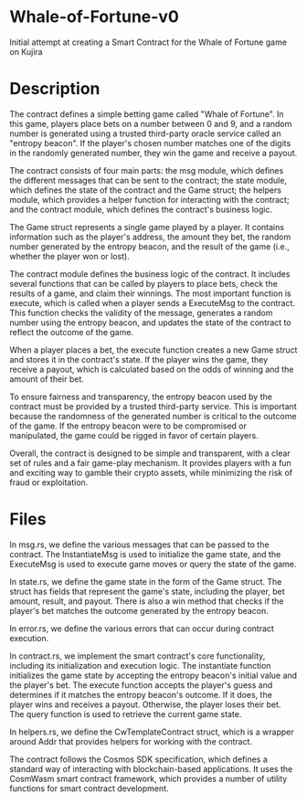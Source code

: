 # Whale-of-Fortune-v0
Initial attempt at creating a Smart Contract for the Whale of Fortune game on Kujira 

# Description 
The contract defines a simple betting game called "Whale of Fortune". In this game, players place bets on a number between 0 and 9, and a random number is generated using a trusted third-party oracle service called an "entropy beacon". If the player's chosen number matches one of the digits in the randomly generated number, they win the game and receive a payout.

The contract consists of four main parts: the msg module, which defines the different messages that can be sent to the contract; the state module, which defines the state of the contract and the Game struct; the helpers module, which provides a helper function for interacting with the contract; and the contract module, which defines the contract's business logic.

The Game struct represents a single game played by a player. It contains information such as the player's address, the amount they bet, the random number generated by the entropy beacon, and the result of the game (i.e., whether the player won or lost).

The contract module defines the business logic of the contract. It includes several functions that can be called by players to place bets, check the results of a game, and claim their winnings. The most important function is execute, which is called when a player sends a ExecuteMsg to the contract. This function checks the validity of the message, generates a random number using the entropy beacon, and updates the state of the contract to reflect the outcome of the game.

When a player places a bet, the execute function creates a new Game struct and stores it in the contract's state. If the player wins the game, they receive a payout, which is calculated based on the odds of winning and the amount of their bet.

To ensure fairness and transparency, the entropy beacon used by the contract must be provided by a trusted third-party service. This is important because the randomness of the generated number is critical to the outcome of the game. If the entropy beacon were to be compromised or manipulated, the game could be rigged in favor of certain players.

Overall, the contract is designed to be simple and transparent, with a clear set of rules and a fair game-play mechanism. It provides players with a fun and exciting way to gamble their crypto assets, while minimizing the risk of fraud or exploitation.

# Files 
In msg.rs, we define the various messages that can be passed to the contract. The InstantiateMsg is used to initialize the game state, and the ExecuteMsg is used to execute game moves or query the state of the game.

In state.rs, we define the game state in the form of the Game struct. The struct has fields that represent the game's state, including the player, bet amount, result, and payout. There is also a win method that checks if the player's bet matches the outcome generated by the entropy beacon.

In error.rs, we define the various errors that can occur during contract execution.

In contract.rs, we implement the smart contract's core functionality, including its initialization and execution logic. The instantiate function initializes the game state by accepting the entropy beacon's initial value and the player's bet. The execute function accepts the player's guess and determines if it matches the entropy beacon's outcome. If it does, the player wins and receives a payout. Otherwise, the player loses their bet. The query function is used to retrieve the current game state.

In helpers.rs, we define the CwTemplateContract struct, which is a wrapper around Addr that provides helpers for working with the contract.

The contract follows the Cosmos SDK specification, which defines a standard way of interacting with blockchain-based applications. It uses the CosmWasm smart contract framework, which provides a number of utility functions for smart contract development.
